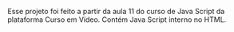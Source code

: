Esse projeto foi feito a partir da aula 11 do curso de Java Script da plataforma Curso em Vídeo.
Contém Java Script interno no HTML.
